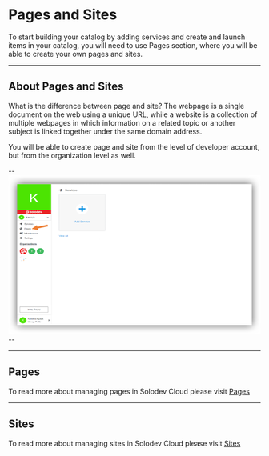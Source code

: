 # Pages and Sites

To start building your catalog by adding services and create and launch items in your catalog, you will need to use Pages section, where you will be able to create your own pages and sites.

---

## About Pages and Sites

What is the difference between page and site? The webpage is a single document on the web using a unique URL, while a website is a collection of multiple webpages in which information on a related topic or another subject is linked together under the same domain address.

You will be able to create page and site from the level of developer account, but from the organization level as well.

--![](PS1.png)--

---
## Pages

To read more about managing pages in Solodev Cloud please visit [Pages](Pages/index.md)

---

## Sites

To read more about managing sites in Solodev Cloud please visit [Sites](Sites/index.md)